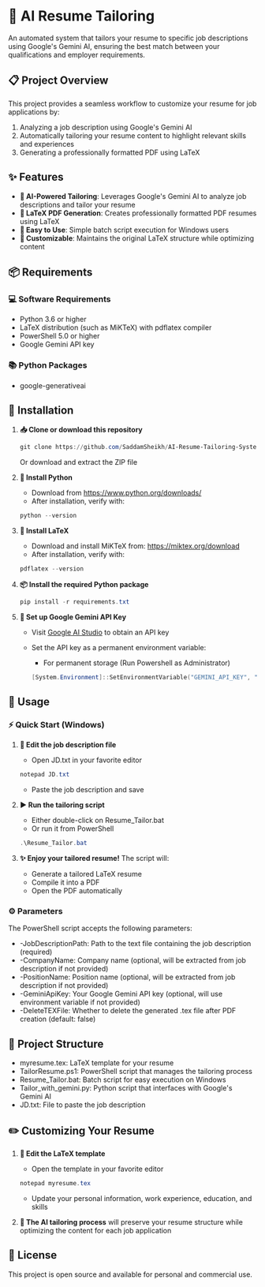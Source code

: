 # 🎯 AI Resume Tailoring

An automated system that tailors your resume to specific job descriptions using Google's Gemini AI, ensuring the best match between your qualifications and employer requirements.

## 📋 Project Overview

This project provides a seamless workflow to customize your resume for job applications by:

1. Analyzing a job description using Google's Gemini AI
2. Automatically tailoring your resume content to highlight relevant skills and experiences
3. Generating a professionally formatted PDF using LaTeX

## ✨ Features

- **🧠 AI-Powered Tailoring**: Leverages Google's Gemini AI to analyze job descriptions and tailor your resume
- **📄 LaTeX PDF Generation**: Creates professionally formatted PDF resumes using LaTeX
- **🚀 Easy to Use**: Simple batch script execution for Windows users
- **🔧 Customizable**: Maintains the original LaTeX structure while optimizing content

## 📦 Requirements

### 💻 Software Requirements
- Python 3.6 or higher
- LaTeX distribution (such as MiKTeX) with pdflatex compiler
- PowerShell 5.0 or higher
- Google Gemini API key

### 📚 Python Packages
- google-generativeai

## 🔧 Installation

1. **📥 Clone or download this repository**
   ```powershell
   git clone https://github.com/SaddamSheikh/AI-Resume-Tailoring-System.git
   ```
   Or download and extract the ZIP file

2. **🐍 Install Python**
   - Download from https://www.python.org/downloads/
   - After installation, verify with:
   ```powershell
   python --version
   ```

4. **📑 Install LaTeX**
   - Download and install MiKTeX from: https://miktex.org/download
   - After installation, verify with:
   ```powershell
   pdflatex --version
   ```

6. **📦 Install the required Python package**
   ```powershell
   pip install -r requirements.txt
   ```

7. **🔑 Set up Google Gemini API Key**
   - Visit [Google AI Studio](https://aistudio.google.com/) to obtain an API key
   - Set the API key as a permanent environment variable:
     
     - For permanent storage (Run Powershell as Administrator)
     ```powershell
     [System.Environment]::SetEnvironmentVariable("GEMINI_API_KEY", "your-api-key-here", "Machine")
     ```

## 🚀 Usage

### ⚡ Quick Start (Windows)

1. **📝 Edit the job description file**
   - Open JD.txt in your favorite editor
   ```powershell
   notepad JD.txt
   ```
   - Paste the job description and save

3. **▶️ Run the tailoring script**
   - Either double-click on Resume_Tailor.bat
   - Or run it from PowerShell
   ```powershell
   .\Resume_Tailor.bat
   ```

5. **✨ Enjoy your tailored resume!**
   The script will:
   - Generate a tailored LaTeX resume
   - Compile it into a PDF
   - Open the PDF automatically

### ⚙️ Parameters

The PowerShell script accepts the following parameters:

- -JobDescriptionPath: Path to the text file containing the job description (required)
- -CompanyName: Company name (optional, will be extracted from job description if not provided)
- -PositionName: Position name (optional, will be extracted from job description if not provided)
- -GeminiApiKey: Your Google Gemini API key (optional, will use environment variable if not provided)
- -DeleteTEXFile: Whether to delete the generated .tex file after PDF creation (default: false)

## 📁 Project Structure

- myresume.tex: LaTeX template for your resume
- TailorResume.ps1: PowerShell script that manages the tailoring process
- Resume_Tailor.bat: Batch script for easy execution on Windows
- Tailor_with_gemini.py: Python script that interfaces with Google's Gemini AI
- JD.txt: File to paste the job description

## ✏️ Customizing Your Resume

1. **📄 Edit the LaTeX template**
   - Open the template in your favorite editor
   ```powershell
   notepad myresume.tex
   ```
   - Update your personal information, work experience, education, and skills

3. **🧩 The AI tailoring process** will preserve your resume structure while optimizing the content for each job application


## 📄 License

This project is open source and available for personal and commercial use.
